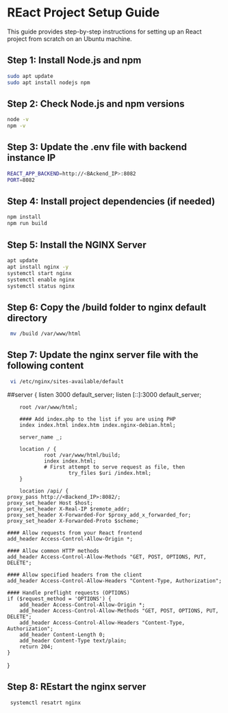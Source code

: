 # REact Project Setup Guide

This guide provides step-by-step instructions for setting up an React project from scratch on an Ubuntu machine.

## Step 1: Install Node.js and npm

```bash
sudo apt update
sudo apt install nodejs npm
```

## Step 2: Check Node.js and npm versions

```bash
node -v
npm -v
```

## Step 3: Update the .env file with backend instance IP 

```bash
REACT_APP_BACKEND=http://<BAckend_IP>:8082
PORT=8082
```

## Step 4: Install project dependencies (if needed)

```bash
npm install
npm run build 
```

## Step 5: Install the NGINX Server

```bash
apt update
apt install nginx -y
systemctl start nginx
systemctl enable nginx
systemctl status nginx
```

## Step 6: Copy the /build folder to nginx default directory

```bash
 mv /build /var/www/html
```

## Step 7: Update the nginx server file with the following content
```bash
 vi /etc/nginx/sites-available/default
```

##server {
        listen 3000 default_server;
        listen [::]:3000 default_server;

     

        root /var/www/html;

        #### Add index.php to the list if you are using PHP
        index index.html index.htm index.nginx-debian.html;

        server_name _;

        location / {
                root /var/www/html/build;
                index index.html;
                # First attempt to serve request as file, then
		                try_files $uri /index.html;
        }

        location /api/ {
    proxy_pass http://<Backend_IP>:8082/;
    proxy_set_header Host $host;
    proxy_set_header X-Real-IP $remote_addr;
    proxy_set_header X-Forwarded-For $proxy_add_x_forwarded_for;
    proxy_set_header X-Forwarded-Proto $scheme;

    #### Allow requests from your React frontend
    add_header Access-Control-Allow-Origin *;

    #### Allow common HTTP methods
    add_header Access-Control-Allow-Methods "GET, POST, OPTIONS, PUT, DELETE";

    #### Allow specified headers from the client
    add_header Access-Control-Allow-Headers "Content-Type, Authorization";

    #### Handle preflight requests (OPTIONS)
    if ($request_method = 'OPTIONS') {
        add_header Access-Control-Allow-Origin *;
        add_header Access-Control-Allow-Methods "GET, POST, OPTIONS, PUT, DELETE";
        add_header Access-Control-Allow-Headers "Content-Type, Authorization";
        add_header Content-Length 0;
        add_header Content-Type text/plain;
        return 204;
    }
}

## Step 8: REstart the nginx server
```bash
 systemctl resatrt nginx
```
